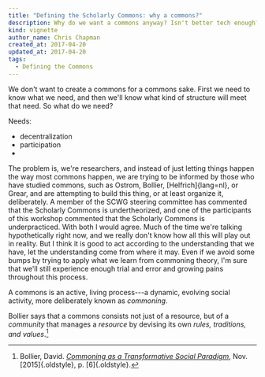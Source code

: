```yaml
---
title: "Defining the Scholarly Commons: why a commons?"
description: Why do we want a commons anyway? Isn't better tech enough?
kind: vignette
author_name: Chris Chapman
created_at: 2017-04-20
updated_at: 2017-04-20
tags:
  - Defining the Commons
---
```


We don't want to create a commons for a commons sake. First we need to know
what we need, and then we'll know what kind of structure will meet that need.
So what do we need?

Needs:

- decentralization
- participation
-

The problem is, we're researchers, and instead of just letting things happen
the way most commons happen, we are trying to be informed by those who have
studied commons, such as Ostrom, Bollier, [Helfrich]{lang=nl}, or Grear, and
are attempting to build this thing, or at least organize it, deliberately. A
member of the SCWG steering committee has commented that the Scholarly Commons
is undertheorized, and one of the participants of this workshop commented that
the Scholarly Commons is underpracticed. With both I would agree. Much of the
time we're talking hypothetically right now, and we really don't know how all
this will play out in reality. But I think it is good to act according to the
understanding that we have, let the understanding come from where it may. Even
if we avoid some bumps by trying to apply what we learn from commoning theory,
I'm sure that we'll still experience enough trial and error and growing pains
throughout this process.

 A commons is an active, living process---a dynamic, evolving social activity,
 more deliberately known as <dfn id="def:commoning">commoning</dfn>.

Bollier says that a commons consists not just of a resource, but of a
_community_ that manages a _resource_ by devising its own _rules, traditions,
and values_.[^Bollier-community]

[^Bollier-community]:

    Bollier, David. <a href="https://hyp.is/m-y5CiShEeeVrhfwB2Ooww/thenextsystem.org/commoning-as-a-transformative-social-paradigm/">
    <cite>Commoning as a Transformative Social Paradigm</cite></a>,
    Nov. [2015]{.oldstyle}, p. [6]{.oldstyle}.
